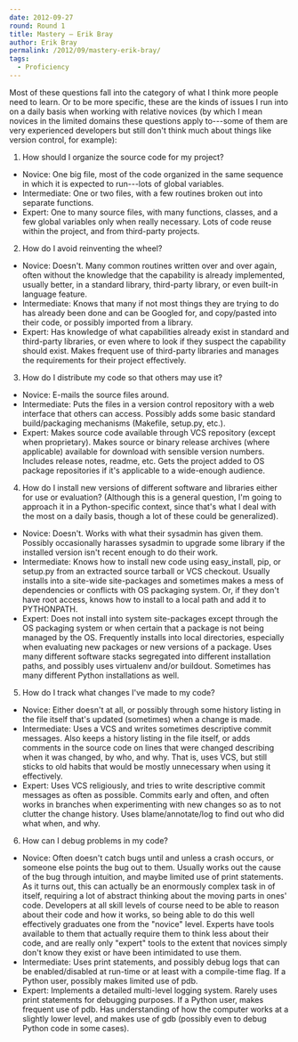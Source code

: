```yaml
---
date: 2012-09-27
round: Round 1
title: Mastery – Erik Bray
author: Erik Bray
permalink: /2012/09/mastery-erik-bray/
tags:
  - Proficiency
---
```

Most of these questions fall into the category of what I think more people need to learn. Or to be more specific, these are the kinds of issues I run into on a daily basis when working with relative novices (by which I mean novices in the limited domains these questions apply to---some of them are very experienced developers but still don't think much about things like version control, for example):

1. How should I organize the source code for my project?

*   Novice: One big file, most of the code organized in the same sequence in which it is expected to run---lots of global variables.
*   Intermediate: One or two files, with a few routines broken out into separate functions.
*   Expert: One to many source files, with many functions, classes, and a few global variables only when really necessary. Lots of code reuse within the project, and from third-party projects.

2. How do I avoid reinventing the wheel?

*   Novice: Doesn't. Many common routines written over and over again, often without the knowledge that the capability is already implemented, usually better, in a standard library, third-party library, or even built-in language feature.
*   Intermediate: Knows that many if not most things they are trying to do has already been done and can be Googled for, and copy/pasted into their code, or possibly imported from a library.
*   Expert: Has knowledge of what capabilities already exist in standard and third-party libraries, or even where to look if they suspect the capability should exist. Makes frequent use of third-party libraries and manages the requirements for their project effectively.

3. How do I distribute my code so that others may use it?

*   Novice: E-mails the source files around.
*   Intermediate: Puts the files in a version control repository with a web interface that others can access. Possibly adds some basic standard build/packaging mechanisms (Makefile, setup.py, etc.).
*   Expert: Makes source code available through VCS repository (except when proprietary). Makes source or binary release archives (where applicable) available for download with sensible version numbers. Includes release notes, readme, etc. Gets the project added to OS package repositories if it's applicable to a wide-enough audience.

4. How do I install new versions of different software and libraries either for use or evaluation? (Although this is a general question, I'm going to approach it in a Python-specific context, since that's what I deal with the most on a daily basis, though a lot of these could be generalized).

*   Novice: Doesn't. Works with what their sysadmin has given them. Possibly occasionally harasses sysadmin to upgrade some library if the installed version isn't recent enough to do their work.
*   Intermediate: Knows how to install new code using easy_install, pip, or setup.py from an extracted source tarball or VCS checkout. Usually installs into a site-wide site-packages and sometimes makes a mess of dependencies or conflicts with OS packaging system. Or, if they don't have root access, knows how to install to a local path and add it to PYTHONPATH.
*   Expert: Does not install into system site-packages except through the OS packaging system or when certain that a package is not being managed by the OS. Frequently installs into local directories, especially when evaluating new packages or new versions of a package. Uses many different software stacks segregated into different installation paths, and possibly uses virtualenv and/or buildout. Sometimes has many different Python installations as well.

5. How do I track what changes I've made to my code?

*   Novice: Either doesn't at all, or possibly through some history listing in the file itself that's updated (sometimes) when a change is made.
*   Intermediate: Uses a VCS and writes sometimes descriptive commit messages. Also keeps a history listing in the file itself, or adds comments in the source code on lines that were changed describing when it was changed, by who, and why. That is, uses VCS, but still sticks to old habits that would be mostly unnecessary when using it effectively.
*   Expert: Uses VCS religiously, and tries to write descriptive commit messages as often as possible. Commits early and often, and often works in branches when experimenting with new changes so as to not clutter the change history. Uses blame/annotate/log to find out who did what when, and why.

6. How can I debug problems in my code?

*   Novice: Often doesn't catch bugs until and unless a crash occurs, or someone else points the bug out to them. Usually works out the cause of the bug through intuition, and maybe limited use of print statements. As it turns out, this can actually be an enormously complex task in of itself, requiring a lot of abstract thinking about the moving parts in ones' code. Developers at all skill levels of course need to be able to reason about their code and how it works, so being able to do this well effectively graduates one from the "novice" level. Experts have tools available to them that actually require them to think less about their code, and are really only "expert" tools to the extent that novices simply don't know they exist or have been intimidated to use them.
*   Intermediate: Uses print statements, and possibly debug logs that can be enabled/disabled at run-time or at least with a compile-time flag. If a Python user, possibly makes limited use of pdb.
*   Expert: Implements a detailed multi-level logging system. Rarely uses print statements for debugging purposes. If a Python user, makes frequent use of pdb. Has understanding of how the computer works at a slightly lower level, and makes use of gdb (possibly even to debug Python code in some cases).
